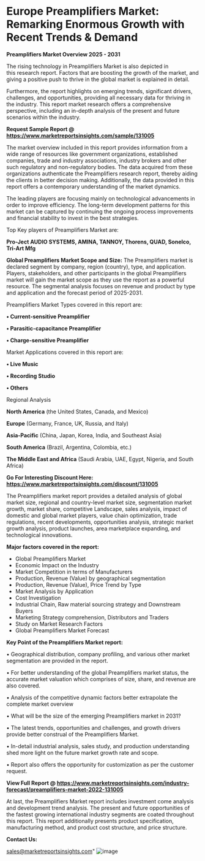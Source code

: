 # Europe Preamplifiers Market: Remarking Enormous Growth with Recent Trends & Demand

<Strong> Preamplifiers Market Overview 2025 - 2031</strong>

The rising technology in Preamplifiers Market is also depicted in this research report. Factors that are boosting the growth of the market, and giving a positive push to thrive in the global market is explained in detail.

Furthermore, the report highlights on emerging trends, significant drivers, challenges, and opportunities, providing all necessary data for thriving in the industry. This report market research offers a comprehensive perspective, including an in-depth analysis of the present and future scenarios within the industry.

<strong>Request Sample Report @ <a href=https://www.marketreportsinsights.com/sample/131005>https://www.marketreportsinsights.com/sample/131005</a></strong>

The market overview included in this report provides information from a wide range of resources like government organizations, established companies, trade and industry associations, industry brokers and other such regulatory and non-regulatory bodies. The data acquired from these organizations authenticate the Preamplifiers research report, thereby aiding the clients in better decision making. Additionally, the data provided in this report offers a contemporary understanding of the market dynamics.

The leading players are focusing mainly on technological advancements in order to improve efficiency. The long-term development patterns for this market can be captured by continuing the ongoing process improvements and financial stability to invest in the best strategies.

Top Key players of Preamplifiers Market are:

<strong>Pro-Ject AUDIO SYSTEMS, AMINA, TANNOY, Thorens, QUAD, Sonelco, Tri-Art Mfg</strong>

<strong><b>Global Preamplifiers Market Scope and Size:</b></strong>
The Preamplifiers market is declared segment by company, region (country), type, and application. Players, stakeholders, and other participants in the global Preamplifiers market will gain the market scope as they use the report as a powerful resource. The segmental analysis focuses on revenue and product by type and application and the forecast period of 2025-2031.

Preamplifiers Market Types covered in this report are:

<strong>• Current-sensitive Preamplifier

• Parasitic-capacitance Preamplifier

• Charge-sensitive Preamplifier</strong>

Market Applications covered in this report are:

<strong>• Live Music

• Recording Studio

• Others</strong> 

Regional Analysis

<strong>North America</strong> (the United States, Canada, and Mexico)

<strong>Europe</strong> (Germany, France, UK, Russia, and Italy)

<strong>Asia-Pacific</strong> (China, Japan, Korea, India, and Southeast Asia)

<strong>South America</strong> (Brazil, Argentina, Colombia, etc.)

<strong>The Middle East and Africa</strong> (Saudi Arabia, UAE, Egypt, Nigeria, and South Africa)

<strong>Go For Interesting Discount Here: <a href=https://www.marketreportsinsights.com/discount/131005>https://www.marketreportsinsights.com/discount/131005</a></strong>

The Preamplifiers market report provides a detailed analysis of global market size, regional and country-level market size, segmentation market growth, market share, competitive Landscape, sales analysis, impact of domestic and global market players, value chain optimization, trade regulations, recent developments, opportunities analysis, strategic market growth analysis, product launches, area marketplace expanding, and technological innovations.

<strong><b>Major factors covered in the report:</b></strong>
<ul>
  <li>Global Preamplifiers Market </li>
  <li>Economic Impact on the Industry</li>
  <li>Market Competition in terms of Manufacturers</li>
  <li>Production, Revenue (Value) by geographical segmentation</li>
  <li>Production, Revenue (Value), Price Trend by Type</li>
  <li>Market Analysis by Application</li>
  <li>Cost Investigation</li>
  <li>Industrial Chain, Raw material sourcing strategy and Downstream Buyers</li>
  <li>Marketing Strategy comprehension, Distributors and Traders</li>
  <li>Study on Market Research Factors</li>
  <li>Global Preamplifiers Market Forecast</li>
</ul>

<strong><b>Key Point of the Preamplifiers Market report:</b></strong>

• Geographical distribution, company profiling, and various other market segmentation are provided in the report.

• For better understanding of the global Preamplifiers market status, the accurate market valuation which comprises of size, share, and revenue are also covered.

• Analysis of the competitive dynamic factors better extrapolate the complete market overview

• What will be the size of the emerging Preamplifiers market in 2031?

• The latest trends, opportunities and challenges, and growth drivers provide better construal of the Preamplifiers Market.

• In-detail industrial analysis, sales study, and production understanding shed more light on the future market growth rate and scope.

• Report also offers the opportunity for customization as per the customer request.

<strong><b>View Full Report @ <a href=https://www.marketreportsinsights.com/industry-forecast/preamplifiers-market-2022-131005>https://www.marketreportsinsights.com/industry-forecast/preamplifiers-market-2022-131005</a></b></strong>


At last, the Preamplifiers Market report includes investment come analysis and development trend analysis. The present and future opportunities of the fastest growing international industry segments are coated throughout this report. This report additionally presents product specification, manufacturing method, and product cost structure, and price structure.

<strong>Contact Us:</strong>

sales@marketreportsinsights.com"
![image](https://github.com/user-attachments/assets/3ecdb4b3-c661-4e16-9667-66155168cf52)
